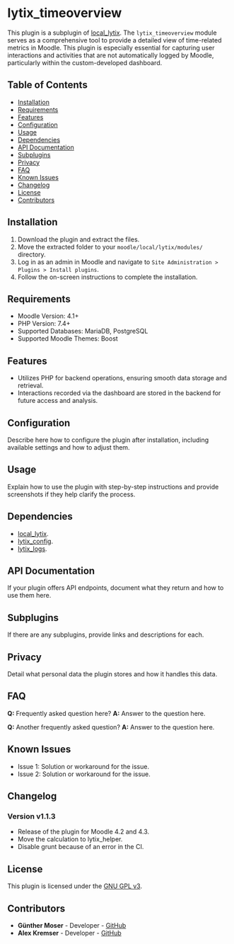 # lytix\_timeoverview

This plugin is a subplugin of [local_lytix](https://github.com/llttugraz/moodle-local_lytix).
The `lytix_timeoverview` module serves as a comprehensive tool to provide a detailed view of time-related metrics in Moodle. This plugin is especially essential for capturing user interactions and activities that are not automatically logged by Moodle, particularly within the custom-developed dashboard.

## Table of Contents

- [Installation](#installation)
- [Requirements](#requirements)
- [Features](#features)
- [Configuration](#configuration)
- [Usage](#usage)
- [Dependencies](#dependencies)
- [API Documentation](#api-documentation)
- [Subplugins](#subplugins)
- [Privacy](#privacy)
- [FAQ](#faq)
- [Known Issues](#known-issues)
- [Changelog](#changelog)
- [License](#license)
- [Contributors](#contributors)

## Installation

1. Download the plugin and extract the files.
2. Move the extracted folder to your `moodle/local/lytix/modules/` directory.
3. Log in as an admin in Moodle and navigate to `Site Administration > Plugins > Install plugins`.
4. Follow the on-screen instructions to complete the installation.

## Requirements

- Moodle Version: 4.1+
- PHP Version: 7.4+
- Supported Databases: MariaDB, PostgreSQL
- Supported Moodle Themes: Boost

## Features

- Utilizes PHP for backend operations, ensuring smooth data storage and retrieval.
- Interactions recorded via the dashboard are stored in the backend for future access and analysis.

## Configuration

Describe here how to configure the plugin after installation, including available settings and how to adjust them.

## Usage

Explain how to use the plugin with step-by-step instructions and provide screenshots if they help clarify the process.

## Dependencies

- [local_lytix](https://github.com/llttugraz/moodle-local_lytix).
- [lytix_config](https://github.com/llttugraz/moodle-lytix_config).
- [lytix_logs](https://github.com/llttugraz/moodle-lytix_logs).

## API Documentation

If your plugin offers API endpoints, document what they return and how to use them here.

## Subplugins

If there are any subplugins, provide links and descriptions for each.

## Privacy

Detail what personal data the plugin stores and how it handles this data.

## FAQ

**Q:** Frequently asked question here?
**A:** Answer to the question here.

**Q:** Another frequently asked question?
**A:** Answer to the question here.

## Known Issues

- Issue 1: Solution or workaround for the issue.
- Issue 2: Solution or workaround for the issue.

## Changelog

### Version v1.1.3

- Release of the plugin for Moodle 4.2 and 4.3.
- Move the calculation to lytix_helper.
- Disable grunt because of an error in the CI.

## License

This plugin is licensed under the [GNU GPL v3](LINK_TO_LICENSE).

## Contributors

- **Günther Moser** - Developer - [GitHub](LINK_TO_GITHUB_PROFILE)
- **Alex Kremser** - Developer - [GitHub](LINK_TO_GITHUB_PROFILE)
